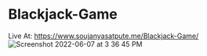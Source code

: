 # Blackjack-Game

Live At: https://www.soujanyasatpute.me/Blackjack-Game/
![Screenshot 2022-06-07 at 3 36 45 PM](https://user-images.githubusercontent.com/99108578/172354482-8dd9cbb8-bedb-4183-869c-affc5ab82cce.png)
